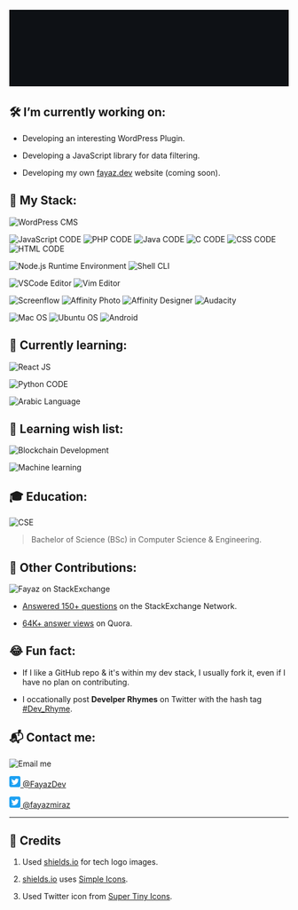 ![Hello! I'm Fayaz. Wev Developer since 2006](media/hello-dev.gif?raw=true "Hello! I'm Fayaz. Wev Developer since 2006")

<!--
**fayazmiraz/fayazmiraz** is a ✨ _special_ ✨ repository because its `README.md` (this file) appears on your GitHub profile.

Here are some ideas to get you started:

- 🔭 I’m currently working on ...
- 🌱 I’m currently learning ...
- 👯 I’m looking to collaborate on ...
- 🤔 I’m looking for help with ...
- 💬 Ask me about ...
- 📫 How to reach me: ...
- 😄 Pronouns: ...
- ⚡ Fun fact: ...
-->

## :hammer_and_wrench: I’m currently working on:

- Developing an interesting WordPress Plugin.

- Developing a JavaScript library for data filtering.

- Developing my own [fayaz.dev](https://fayaz.dev) website (coming soon).

## :tophat: My Stack:

![WordPress CMS](https://img.shields.io/badge/WordPress-CMS-blue?style=for-the-badge&logo=wordpress "WordPress CMS")

![JavaScript CODE](https://img.shields.io/badge/JavaScript-CODE-blue?style=for-the-badge&logo=javascript "JavaScript CODE")
![PHP CODE](https://img.shields.io/badge/PHP-CODE-blue?style=for-the-badge&logo=php "PHP CODE")
![Java CODE](https://img.shields.io/badge/Java-CODE-blue?style=for-the-badge&logo=java "Java CODE")
![C CODE](https://img.shields.io/badge/.-CODE-blue?style=for-the-badge&logo=c "C CODE")
![CSS CODE](https://img.shields.io/badge/CSS-CODE-blue?style=for-the-badge&logo=css3 "CSS CODE")
![HTML CODE](https://img.shields.io/badge/HTML-CODE-blue?style=for-the-badge&logo=html5 "HTML CODE")

![Node.js Runtime Environment](https://img.shields.io/badge/Node.js-ENV-blue?style=for-the-badge&logo=node.js "Node.js Runtime Environment")
![Shell CLI](https://img.shields.io/badge/🖥%20Shell-CLI-blue?style=for-the-badge "Shell CLI")

![VSCode Editor](https://img.shields.io/badge/VS%E2%80%A2Code-Editor-blue?style=for-the-badge&logo=visualstudiocode "VSCode Editor")
![Vim Editor](https://img.shields.io/badge/Vim-Editor-blue?style=for-the-badge&logo=vim "Vim Editor")

![Screenflow](https://img.shields.io/badge/Screenflow-Tool-blue?style=for-the-badge&logo=Airplayvideo "Screenflow")
![Affinity Photo](https://img.shields.io/badge/Affinity%20Photo-Tool-blue?style=for-the-badge&logo=Affinityphoto "Affinity Photo")
![Affinity Designer](https://img.shields.io/badge/Affinity%20Designer-Tool-blue?style=for-the-badge&logo=AffinityDesigner "Affinity Photo")
![Audacity](https://img.shields.io/badge/Audacity-Tool-blue?style=for-the-badge&logo=Audacity "Audacity")

![Mac OS](https://img.shields.io/badge/Mac-OS-blue?style=for-the-badge&logo=apple "Mac OS")
![Ubuntu OS](https://img.shields.io/badge/Ubuntu-OS-blue?style=for-the-badge&logo=ubuntu "Ubuntu OS")
![Android](https://img.shields.io/badge/Android-OS-blue?style=for-the-badge&logo=android "Android OS")

## :crossed_fingers: Currently learning:

![React JS](https://img.shields.io/badge/React-JS-blue?style=for-the-badge&logo=react "React JS")

![Python CODE](https://img.shields.io/badge/Python-code-blue?style=for-the-badge&logo=python "Python CODE")

![Arabic Language](https://img.shields.io/badge/%D8%B9%20Arabic-Language-blue?style=for-the-badge "Arabic Language")

## :pray: Learning wish list:

![Blockchain Development](https://img.shields.io/badge/Blockchain-code-blue?style=for-the-badge&logo=ethereum "Blockchain Development")

![Machine learning](https://img.shields.io/badge/%F0%9F%92%A1-ML-blue?style=for-the-badge&logo=AdobeIllustrator "Machine learning")

## :mortar_board: Education:

![CSE](https://img.shields.io/badge/CSE-BSc-blue?style=for-the-badge&logo=AirPlayVideo "CSE")

> Bachelor of Science (BSc) in Computer Science & Engineering.

## :gift: Other Contributions:

![Fayaz on StackExchange](https://stackexchange.com/users/flair/456021.png "Fayaz on StackExchange")

- [Answered 150+ questions](https://stackexchange.com/users/456021/fayaz) on the StackExchange Network.

- [64K+ answer views](https://www.quora.com/profile/Fayaz-Ahmed-10/) on Quora.

## :joy: Fun fact:

* If I like a GitHub repo & it's within my dev stack, I usually fork it, even if I have no plan on contributing.

* I occationally post **Develper Rhymes** on Twitter with the hash tag [#Dev_Rhyme](https://twitter.com/search?q=%23Dev_Rhyme).

## :mailbox_with_mail: Contact me:

![Email me](https://img.shields.io/badge/email-me%20@%20fayaz.dev-blue?style=for-the-badge&logo=gmail "Email me")

<a href="https://twitter.com/FayazDev"><img width="20" src="media/twitter.svg"/> @FayazDev</a>

<a href="https://twitter.com/fayazmiraz"><img width="20" src="media/twitter.svg"/> @fayazmiraz</a>


---



## :clap: Credits

1. Used [shields.io](https://shields.io/) for tech logo images.

2. [shields.io](https://shields.io/) uses [Simple Icons](https://simpleicons.org/).

3. Used Twitter icon from [Super Tiny Icons](https://github.com/edent/SuperTinyIcons).
